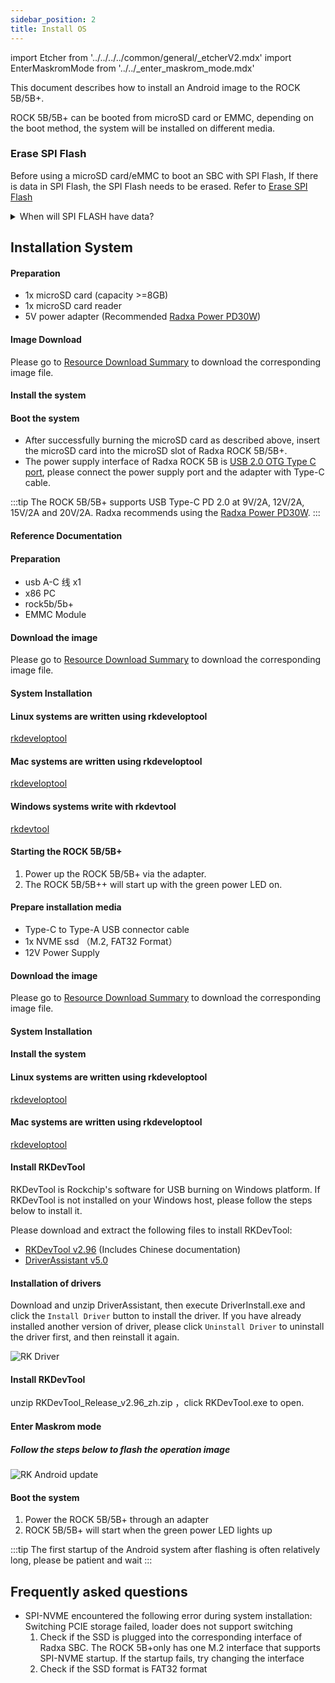 ```yaml
---
sidebar_position: 2
title: Install OS
---
```


import Etcher from '../../../../common/general/\_etcherV2.mdx'
import EnterMaskromMode from '../../\_enter_maskrom_mode.mdx'

This document describes how to install an Android image to the ROCK 5B/5B+.

ROCK 5B/5B+ can be booted from microSD card or EMMC, depending on the boot method, the system will be installed on different media.

### Erase SPI Flash

Before using a microSD card/eMMC to boot an SBC with SPI Flash, If there is data in SPI Flash, the SPI Flash needs to be erased. Refer to [Erase SPI Flash](../../low-level-dev/maskrom/erase.md)

<details>

<summary> When will SPI FLASH have data? </summary>

There are generally two scenarios where data will be written:

- Flash image in MaskROM Mode Without Pressing the MaskROM Button

In the case where both the eMMC and SPI Flash are empty, the board enters Maskrom mode for writing an image to the onboard eMMC via the USB interface. If the specific Maskrom button is not pressed during Maskrom mode, the system will automatically write the data (such as an operating system image) to the SPI Flash instead.

- Intentional writing, e.g., Booting from NVMe

For scenarios where an NVMe drive is needed to boot the system, the SPI Flash image must first be programmed.

</details>

## Installation System

<Tabs queryString="target">

<TabItem value="microsd" label="Install system to microSD card">

#### Preparation

- 1x microSD card (capacity >=8GB)
- 1x microSD card reader
- 5V power adapter (Recommended [Radxa Power PD30W](/accessories/pd_30w))

#### Image Download

Please go to [Resource Download Summary](../../download) to download the corresponding image file.

#### Install the system

<Etcher model="rock5b" />

#### Boot the system

- After successfully burning the microSD card as described above, insert the microSD card into the microSD slot of Radxa ROCK 5B/5B+.
- The power supply interface of Radxa ROCK 5B is [USB 2.0 OTG Type C port](/rock5/rock5b/hardware-design/hardware-interface), please connect the power supply port and the adapter with Type-C cable.

:::tip
The ROCK 5B/5B+ supports USB Type-C PD 2.0 at 9V/2A, 12V/2A, 15V/2A and 20V/2A. Radxa recommends using the [Radxa Power PD30W](/accessories/pd_30w).
:::

#### Reference Documentation

</TabItem>

<TabItem value="emmc" label="Installing the system to eMMC">

#### Preparation

- usb A-C 线 x1
- x86 PC
- rock5b/5b+
- EMMC Module

#### Download the image

Please go to [Resource Download Summary](../../download) to download the corresponding image file.

#### System Installation

<Tabs queryString="target">

<TabItem value="linux" label="Linux">

#### Linux systems are written using rkdeveloptool

[rkdeveloptool](../../low-level-dev/maskrom/linux)

</TabItem>

<TabItem value="mac" label="Mac">

#### Mac systems are written using rkdeveloptool

[rkdeveloptool](../../low-level-dev/maskrom/mac-os)

</TabItem>

<TabItem value="windows" label="Windows">

#### Windows systems write with rkdevtool

[rkdevtool](/rock5/rock5b/low-level-dev/maskrom/windows)

</TabItem>

</Tabs>

#### Starting the ROCK 5B/5B+

1. Power up the ROCK 5B/5B+ via the adapter.
2. The ROCK 5B/5B++ will start up with the green power LED on.

</TabItem>

<TabItem value="spi-nvme" label="Install system to NVME">

#### Prepare installation media

- Type-C to Type-A USB connector cable
- 1x NVME ssd （M.2, FAT32 Format）
- 12V Power Supply

#### Download the image

Please go to [Resource Download Summary](../../download) to download the corresponding image file.

#### System Installation

#### Install the system

<Tabs queryString="target">

<TabItem value="linux" label="Linux(Rock 5B)">

#### Linux systems are written using rkdeveloptool

[rkdeveloptool](../../low-level-dev/maskrom/linux.md)

</TabItem>

<TabItem value="mac" label="Mac(Rock 5B)">

#### Mac systems are written using rkdeveloptool

[rkdeveloptool](../../low-level-dev/maskrom/mac-os.md)

</TabItem>

<TabItem value="windows" label="Windows(Rock 5B/5B+)">

#### Install RKDevTool

RKDevTool is Rockchip's software for USB burning on Windows platform. If RKDevTool is not installed on your Windows host, please follow the steps below to install it.

Please download and extract the following files to install RKDevTool:

- [RKDevTool v2.96](https://dl.radxa.com/tools/windows/RKDevTool_Release_v2.96_zh.zip) (Includes Chinese documentation)
- [DriverAssistant v5.0](https://dl.radxa.com/tools/windows/DriverAssitant_v5.0.zip)

#### Installation of drivers

Download and unzip DriverAssistant, then execute DriverInstall.exe and click the `Install Driver` button to install the driver.
If you have already installed another version of driver, please click `Uninstall Driver` to uninstall the driver first, and then reinstall it again.

![RK Driver](/img/configuration/RK-Driver-Assistant-Install-Uninstall.webp)

#### Install RKDevTool

unzip RKDevTool_Release_v2.96_zh.zip ，click RKDevTool.exe to open.

#### Enter Maskrom mode

<EnterMaskromMode/>

##### Follow the steps below to flash the operation image

![RK Android update](/img/rock5itx/rock5itx_android_update_en.webp)

</TabItem>

</Tabs>

#### Boot the system

1. Power the ROCK 5B/5B+ through an adapter
2. ROCK 5B/5B+ will start when the green power LED lights up

</TabItem>

</Tabs>

:::tip
The first startup of the Android system after flashing is often relatively long, please be patient and wait
:::

## Frequently asked questions

- SPI-NVME encountered the following error during system installation: Switching PCIE storage failed, loader does not support switching
  1. Check if the SSD is plugged into the corresponding interface of Radxa SBC. The ROCK 5B+only has one M.2 interface that supports SPI-NVME startup. If the startup fails, try changing the interface
  2. Check if the SSD format is FAT32 format
